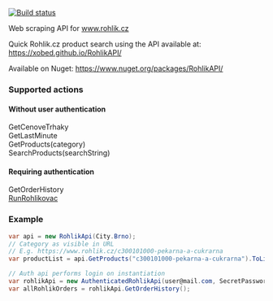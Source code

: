 [![Build status](https://ci.appveyor.com/api/projects/status/e46x2aurw79ybur7?svg=true)](https://ci.appveyor.com/project/xobed/rohlikapi-1sk01)

Web scraping API for www.rohlik.cz

Quick Rohlik.cz product search using the API available at:  
https://xobed.github.io/RohlikAPI/

Available on Nuget:
https://www.nuget.org/packages/RohlikAPI/

### Supported actions  
#### Without user authentication
GetCenoveTrhaky  
GetLastMinute  
GetProducts(category)  
SearchProducts(searchString)  
#### Requiring authentication
GetOrderHistory  
[RunRohlikovac](https://www.rohlik.cz/stranka/rohlikovac)

### Example
```cs
var api = new RohlikApi(City.Brno);
// Category as visible in URL
// E.g. https://www.rohlik.cz/c300101000-pekarna-a-cukrarna
var productList = api.GetProducts("c300101000-pekarna-a-cukrarna").ToList();
```
```cs
// Auth api performs login on instantiation
var rohlikApi = new AuthenticatedRohlikApi(user@mail.com, SecretPassword);
var allRohlikOrders = rohlikApi.GetOrderHistory();
```
